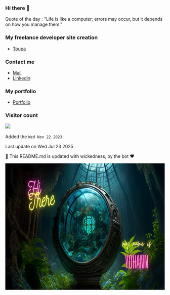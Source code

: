 ### Hi there 👋

Quote of the day : "Life is like a computer; errors may occur, but it depends on how you manage them."

### My freelance developer site creation

- <a href="https://www.toupa.fr/" target="_blank" alt="Website Conection">Toupa</a>

### Contact me

* [Mail](mailto:contact@toupa.fr)
* [Linkedin](https://www.linkedin.com/company/toupa/)

### My portfolio

- [Portfolio](https://my-portfolio-xjbz.vercel.app/)


### Visitor count

<img src="https://profile-counter.glitch.me/GessyBoy/count.svg" />


Added the `Wed Nov 22 2023`

Last update on Wed Jul 23 2025

🤖 This README.md is updated with wickedness, by the bot ❤️


  <a href="https://linkedin.com/in/yohann-deletrez" target="_blank">
    <img src="https://github.com/GessyBoy/GessyBoy/blob/main/img/banniere.png" height="400" width="600" alt="Connect with me:" />
  </a>
